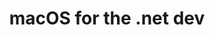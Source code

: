 ---
title: macOS for the .net dev
summary: |
  So you're a .net developer, and you're through with Windows. It's not him, it's you, you've just grown apart, and after spending so much time with macOS, you're ready to move on.
  From replacing tools like process explorer, to learning the basics of bash, becoming friend with Terminal, we'll  write our first macOS .net core app, edit old 2005 projects, and even see how to still compile on windows with packer for when things just plain don't work. So come along and see for yourself if, this year, hell has really frozen over.
---